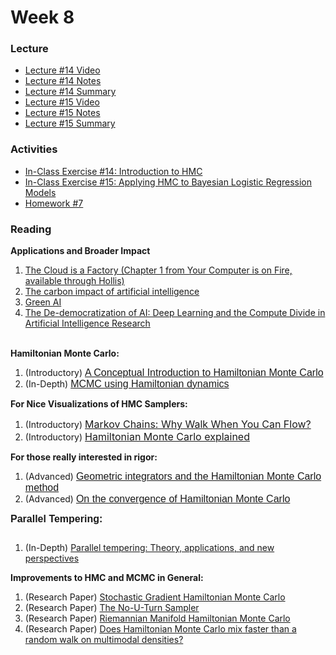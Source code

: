 # Week 8

### Lecture
- [Lecture #14 Video](https://youtu.be/h-iPz_PtAY0)
- [Lecture #14 Notes](https://github.com/onefishy/am207/blob/master/Lectures/lecture_14_notes.ipynb)
- [Lecture #14 Summary](https://github.com/onefishy/am207/blob/master/Lectures/lecture_14_summary.ipynb)
- [Lecture #15 Video](https://youtu.be/jiIxj68f0t8)
- [Lecture #15 Notes](https://github.com/onefishy/am207/blob/master/Lectures/lecture_15_notes.ipynb)
- [Lecture #15 Summary](https://github.com/onefishy/am207/blob/master/Lectures/lecture_15_summary.ipynb)

### Activities
- [In-Class Exercise #14: Introduction to HMC](https://deepnote.com/project/AM207Fall202114-intro-to-HMC-OWzc4s87QwGsAEaqRAGUqg)
- [In-Class Exercise #15: Applying HMC to Bayesian Logistic Regression Models](https://deepnote.com/project/AM207Fall202115-applying-HMC-JyMJImD5RQWxmCLk92TPqw)
- [Homework #7](https://github.com/onefishy/am207/blob/master/HW/AM207_HW7.ipynb)

### Reading
<p><strong>Applications and Broader Impact</strong></p>
<ol>
    <li><a class="inline_disabled" href="https://watermark-silverchair-com.ezp-prod1.hul.harvard.edu/9780262360777_c000200.pdf?token=AQECAHi208BE49Ooan9kkhW_Ercy7Dm3ZL_9Cf3qfKAc485ysgAAAswwggLIBgkqhkiG9w0BBwagggK5MIICtQIBADCCAq4GCSqGSIb3DQEHATAeBglghkgBZQMEAS4wEQQMw2VRlZRQTYlVW0ALAgEQgIICf_rXezLCQsJjfAOp9JFDr8dol52eoJJ4E_vYFt_EZL1ymi3jGleo697f2VGV048hPcl0YzbKZ9Oc0Z-pLDqkT6lR3oNGNCrvd7a6mg8Dj09EPPTEwP2YzDqA7vWUxGuj_Dh4nPPrYkLljW6h3Ife6bNNQyPkE2a22PrcgdLKDkgHEzYcPfHPOT_kXreH9ZrQxoyYNOAWrXymkF76tUXa4MSgXxTIOqgphHWdyVeOs78NASRyeYCYjSqUp2LBEE9CWQXglXkSokZWRDrDmIa8gkUHC_lGTr2n_c_ybbGIiOilhyG2mIyFchSbfd_01yHSvbo8BHMcw8XjvaBWleH0ro9BLjgqOBlejblpz6PEa09GYxNZKhAc25_Y_QAk6SU94P0RttDHYnFa4Fvn9Y6ePUvuDtEiizIDuuiif4mmL14TyZHP8uB2SuHVQF2lDl5ITvxk1sL0cs4qsAI06dnE82FkqzwXcXKI87ym-oNddYuW4x5JvX1Xhsnuhq8HWmZvQLa-KwmORK-WlPQlOU3k9kU96rRjBSI98n1EVVYcyr4nWbAnqgopPm9G9b3g8ibRlAyjWEetY_YEv0MQGTr0Dml2c3fSDDVVMxV7yghMydh4nq_b33IhSo77kHLWnD6JyrTDtyfGdtP5TY_E_Z932KRnvMWFCyRgF-kJpCwfNKD5YpFe59-qBhL5yBlkoSJpjk6P8fz1sTLe1imxzQ2Hz1S_xzcfovQRVezMSBnNi-WiKTvWEwO0xtIC2l3oksFU9poSCUJ8TRugLiTTp1wcDq8YBQYDpswc5qAzTp5E7ho2NzFzqWmUmZRfeqzv5Ivp-4xWSpqG4w1oZeqtNcjj9A" target="_blank" rel="noopener">The Cloud is a Factory (Chapter 1 from Your Computer is on Fire, available through Hollis)</a></li>
    <li><a class="inline_disabled" href="https://www.nature.com/articles/s42256-020-0219-9?proof=t" target="_blank" rel="noopener">The carbon impact of artificial intelligence</a></li>
    <li><a class="inline_disabled" href="https://arxiv.org/pdf/1907.10597.pdf" target="_blank" rel="noopener">Green AI</a></li>
    <li><a class="inline_disabled" href="https://arxiv.org/pdf/2010.15581.pdf" target="_blank" rel="noopener">The De-democratization of AI: Deep Learning and the Compute Divide in Artificial Intelligence Research</a></li>
</ol>
<p><strong><br />Hamiltonian Monte Carlo:</strong></p>
<ol>
    <li>(Introductory)&nbsp;<a href="https://arxiv.org/pdf/1701.02434.pdf"><span style="font-family: sans-serif; font-size: 1rem;">A Conceptual Introduction to Hamiltonian Monte Carlo</span></a></li>
    <li>(In-Depth) <a href="https://arxiv.org/pdf/1206.1901.pdf"><span style="font-family: sans-serif; font-size: 1rem;">MCMC using Hamiltonian dynamics</span></a></li>
</ol>
<p><strong>For Nice Visualizations of HMC Samplers:</strong></p>
<ol>
    <li>(Introductory)&nbsp;<a href="http://elevanth.org/blog/2017/11/28/build-a-better-markov-chain/"><span style="font-size: 12pt;">Markov Chains: Why Walk When You Can Flow?</span></a></li>
    <li>(Introductory) <a href="http://arogozhnikov.github.io/2016/12/19/markov_chain_monte_carlo.html"><span style="font-size: 12pt;">Hamiltonian Monte Carlo explained</span></a></li>
</ol>
<p><strong>For those really interested in rigor:</strong></p>
<ol>
    <li>(Advanced)&nbsp;<a href="https://arxiv.org/pdf/1711.05337.pdf"><span style="font-family: sans-serif; font-size: 1rem;">Geometric integrators and the Hamiltonian Monte Carlo method</span></a></li>
    <li>(Advanced)&nbsp;<a href="https://arxiv.org/pdf/1705.00166.pdf"><span style="font-family: sans-serif; font-size: 1rem;">On the convergence of Hamiltonian Monte Carlo</span></a></li>
</ol>
<p><strong><span style="font-family: sans-serif; font-size: 1rem;">Parallel Tempering:</span></strong></p>
<div class="page" title="Page 1">
    <div class="section">
        <div class="layoutArea">
            <div class="column">
                <ol>
                    <li><span>(In-Depth) <a href="http://www.math.pitt.edu/~cbsg/Materials/Earl_ParallelTempering.pdf">Parallel tempering: Theory, applications, and new perspectives</a></span></li>
                </ol>
                <p><strong>Improvements to HMC and MCMC in General:</strong></p>
                <ol>
                    <li><span><span>(Research Paper) </span></span><a href="https://arxiv.org/pdf/1402.4102.pdf">Stochastic Gradient Hamiltonian Monte Carlo</a></li>
                    <li>(Research Paper) <a href="https://arxiv.org/abs/1111.4246">The No-U-Turn Sampler</a></li>
                    <li><a href="https://arxiv.org/abs/1111.4246"></a>(Research Paper) <a href="https://arxiv.org/abs/0907.1100">Riemannian Manifold Hamiltonian Monte Carlo</a></li>
                    <li>(Research Paper) <a href="https://arxiv.org/abs/1808.03230">Does Hamiltonian Monte Carlo mix faster than a random walk on multimodal densities?</a></li>
                </ol>
            </div>
        </div>
    </div>
</div>
